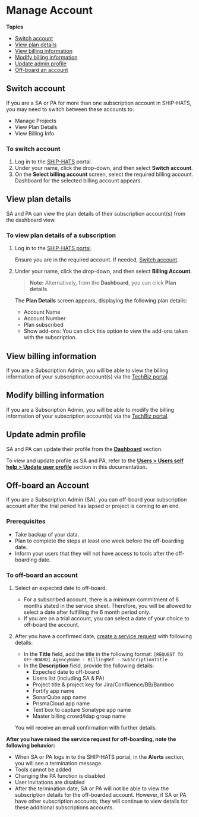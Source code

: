 # Manage Account


**Topics**
- [Switch account](#switch-account)
- [View plan details](#view-plan-details)
- [View billing information](#view-billing-information)
- [Modify billing information](#modify-billing-information)
- [Update admin profile](#update-admin-profile)
- [Off-board an account](#off-board-an-account)


## Switch account
If you are a SA or PA for more than one subscription account in SHIP-HATS, you may need to switch between these accounts to:

- Manage Projects
- View Plan Details 
- View Billing Info

### To switch account

1. Log in to the [SHIP-HATS](https://portal.ship.gov.sg/) portal.
1. Under your name, click the drop-down, and then select **Switch account**. 
1. On the **Select billing account** screen, select the required billing account.
    Dashboard for the selected billing account appears.

<!--

    <kbd>![switch-account](./images/switch-account.png ':size=100%')</kbd>

1. Choose the required billing account to view its dashboard.

    <kbd>![switch-account](./images/switch-account-choose-account.png ':size=100%')</kbd>

-->

## View plan details

SA and PA can view the plan details of their subscription account(s) from the dashboard view.

### To view plan details of a subscription

1. Log in to the [SHIP-HATS portal](https://portal.ship.gov.sg/).  
    
    Ensure you are in the required account. If needed, [Switch account](#switch-account).

    <!--<kbd>![plan-details](./images/plan-details.png ':size=100%')</kbd>-->

1. Under your name, click the drop-down, and then select **Billing Account**. 

    > **Note:** Alternatively, from the **Dashboard**, you can click **Plan details**.

    The **Plan Details** screen appears, displaying the following plan details:
    - Account Name
    - Account Number
    - Plan subscribed
    - Show add-ons: You can click this option to view the add-ons taken with the subscription.

<!--
<kbd>![plan-details](./images/plan-details-1.png ':size=50%')</kbd>

Alternatively, click **Plan details** from **Overview** as shown below.

>**Note:** SHIP-HATS users other than SA and PA can view their associated subscription account details, such as **Billing Account Name** and **Billing Account Number**, from their **Profile** page as shown below. Refer to [Access user profile](#view-user-profile) and [Update user profile](users-self-help) for additional information.
>
><kbd>![View Subscription Details](./images/view-subscription-details-for-other-users.png ':size=75%')</kbd>
-->

## View billing information

If you are a Subscription Admin, you will be able to view the billing information of your subscription account(s) via the [TechBiz portal](https://portal.techbiz.suite.gov.sg/).

<!--

### To view the billing information


1. Log in to the [SHIP-HATS portal](https://portal.ship.gov.sg/).  
    
    Ensure you are in the required account. If needed, [Switch account](#switch-account).
    
    <kbd>![plan-details](./images/plan-details.png ':size=100%')</kbd>

1. Under your name, click the drop-down, and then select **Billing Info**. 

    <kbd>![billing-info-menu](./images/billing-info-menu.png ':size=75%')</kbd>

    You can view information in the following sections: Billing Information, Approver Information, Service Sheet (SS), and Subscription Pricing Calculator.

    - **Billing Information**

        - SA can modify the information if required.
        - GL Account is applicable for GovTech agencies and Sub-Business Unit is applicable for non-GovTech agencies.

        ![billing-information](./images/billing-information.png ':size=75%')

    - **Approver Information**

        - You can find the approver details for this account.

        ![approver-information](./images/approver-information.png ':size=75%')

    - **Signed Service Sheets(SS)**

        - You can find the signed service sheets for this account.

        ![signed-service-sheet](./images/signed-ss.png ':size=75%')

    - **Subscription Pricing Calculator**

        - This information is accessible via SOE/GSIB laptop only.
        - As an SA, you can send calculator link to your email ID by clicking **Email link to me**. 

        ![Subscription Pricing Calculator](./images/subscription-pricing-calculator.png ':size=40%')

-->    

## Modify billing information
If you are a Subscription Admin, you will be able to modify the billing information of your subscription account(s) via the [TechBiz portal](https://portal.techbiz.suite.gov.sg/).
<!--
### To modify the billing information

1. Log in to the [SHIP-HATS portal](https://portal.ship.gov.sg/).  
    
    Ensure you are in the required account. If needed, refer to [Switch account](#switch-account).

    <kbd>![plan-details](./images/plan-details.png ':size=100%')</kbd>

1. Under your name, click the drop-down, and then select **Billing Info**. 

    <kbd>![billing-info-menu](./images/billing-info-menu.png ':size=75%')</kbd>

    You can view information in the following sections: Billing Information, Approver Information, Service Sheet (SS), and Subscription Pricing Calculator.
1. In the **Billing Information** section, click the pencil icon to modify one or more of the following details:
    - Billing Contact Person
    - Billing Email
    - Billing Contact Number
    - Billing Agency: You cannot modify this information.
    - Billing Address
    - WBS / Cost Center
    - GL Account: This is applicable for GovTech agencies only.
    - Sub-business Unit: This is applicable for non-GovTech agencies only.
-->

## Update admin profile
SA and PA can update their profile from the **[Dashboard](access-ship-hats-portal)** section.

To view and update profile as SA and PA, refer to the **[Users > Users self help > Update user profile](users-self-help)** section in this documentation.

<!--
1. Log in to the [SHIP-HATS](https://portal.ship.gov.sg/) portal.
1. Under your name, click the drop-down, and then select **View profile**. 
1. To update your **Personal Information**, click the edit icon.

1. From the **[Overview](access-ship-hats-portal)** page, hover over your profile icon at the upper-right corner. Your user name and user role for this account are displayed. In the below example, the logged in user is a **Subscription Admin** for this account.

    <kbd>![view-and-update-profile-user-role-and-name-blurred](./images/view-and-update-profile-user-role-and-name-blurred.png ':size=75%')</kbd>

1. Choose **View Profile**. Your personal information and details of accounts in which you are SA and PA are listed.
1. To update your **Personal Information**, click the edit icon.

    <kbd>![edit-profile-details-blurred](./images/edit-profile-details-blurred.png ':size=75%')</kbd>

-->


## Off-board an Account

If you are a Subscription Admin (SA), you can off-board your subscription account after the trial period has lapsed or project is coming to an end. 

### Prerequisites
- Take backup of your data.
- Plan to complete the steps at least one week before the off-boarding date.
- Inform your users that they will not have access to tools after the off-boarding date.


### To off-board an account

<!--1. Log in to the [SHIP-HATS portal](https://portal.ship.gov.sg/).--> 

1. Select an expected date to off-board. 

    - For a subscribed account, there is a minimum commitment of 6 months stated in the service sheet. Therefore, you will be allowed to select a date after fulfilling the 6 month period only.
    - If you are on a trial account, you can select a date of your choice to off-board the account.

1. After you have a confirmed date, [create a service request](https://jira.ship.gov.sg/servicedesk/customer/portal/11) with following details:  

    - In the **Title** field, add the title in the following format: `[REQUEST TO OFF-BOARD] AgencyName - BillingRef - SubscriptionTitle`
    - In the **Description** field, provide the following details: 
        - Expected date to off-board
        - Users list (including SA & PA)
        - Project title & project key for Jira/Confluence/BB/Bamboo
        - Fortify app name
        - SonarQube app name
        - PrismaCloud app name
        - Text box to capture Sonatype app name
        - Master billing crowd/ldap group name  

    You will receive an email confirmation with further details. 

**After you have raised the service request for off-boarding, note the following behavior:**
- When SA or PA logs in to the SHIP-HATS portal, in the **Alerts** section, you will see a termination message.
- Tools cannot be added
- Changing the PA function is disabled 
- User invitations are disabled 
- After the termination date, SA or PA will not be able to view the subscription details for the off-boarded account. However, if SA or PA have other subscription accounts, they will continue to view details for these additional subscriptions accounts.
